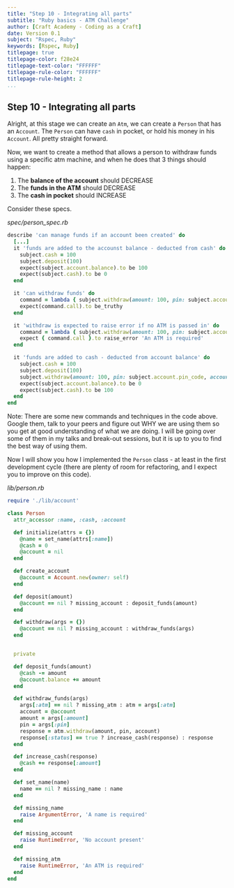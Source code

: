 ```yaml
---
title: "Step 10 - Integrating all parts"
subtitle: "Ruby basics - ATM Challenge"
author: [Craft Academy - Coding as a Craft]
date: Version 0.1
subject: "Rspec, Ruby"
keywords: [Rspec, Ruby]
titlepage: true
titlepage-color: f28e24
titlepage-text-color: "FFFFFF"
titlepage-rule-color: "FFFFFF"
titlepage-rule-height: 2
...
```


## Step 10 - Integrating all parts

Alright, at this stage we can create an `Atm`, we can create a `Person` that has an `Account`. The `Person` can have `cash` in pocket, or hold his money in his `Account`. All pretty straight forward.

Now, we want to create a method that allows a person to withdraw funds using a specific atm machine, and when he does that 3 things should happen:

1. The **balance of the account** should DECREASE
2. The **funds in the ATM** should DECREASE
3. The **cash in pocket** should INCREASE

Consider these specs.

_spec/person_spec.rb_

```ruby
describe 'can manage funds if an account been created' do
  [...]
  it 'funds are added to the accounst balance - deducted from cash' do
    subject.cash = 100
    subject.deposit(100)
    expect(subject.account.balance).to be 100
    expect(subject.cash).to be 0
  end

  it 'can withdraw funds' do
    command = lambda { subject.withdraw(amount: 100, pin: subject.account.pin_code, account: subject.account, atm: atm) }
    expect(command.call).to be_truthy
  end

  it 'withdraw is expected to raise error if no ATM is passed in' do
    command = lambda { subject.withdraw(amount: 100, pin: subject.account.pin_code, account: subject.account) }
    expect { command.call }.to raise_error 'An ATM is required'
  end

  it 'funds are added to cash - deducted from account balance' do
    subject.cash = 100
    subject.deposit(100)
    subject.withdraw(amount: 100, pin: subject.account.pin_code, account: subject.account, atm: atm)
    expect(subject.account.balance).to be 0
    expect(subject.cash).to be 100
  end
end

``` 

Note: There are some new commands and techniques in the code above. Google them, talk to your peers and figure out WHY we are using them so you get at good understanding of what we are doing. I will be going over some of them in my talks and break-out sessions, but it is up to you to find the best way of using them.

Now I will show you how I implemented the `Person` class - at least in the first development cycle (there are plenty of room for refactoring, and I expect you to improve on this code). 

_lib/person.rb_ 

```ruby
require './lib/account'

class Person
  attr_accessor :name, :cash, :account

  def initialize(attrs = {})
    @name = set_name(attrs[:name])
    @cash = 0
    @account = nil
  end

  def create_account
    @account = Account.new(owner: self)
  end

  def deposit(amount)
    @account == nil ? missing_account : deposit_funds(amount)
  end

  def withdraw(args = {})
    @account == nil ? missing_account : withdraw_funds(args)
  end


  private

  def deposit_funds(amount)
    @cash -= amount
    @account.balance += amount
  end

  def withdraw_funds(args)
    args[:atm] == nil ? missing_atm : atm = args[:atm]
    account = @account
    amount = args[:amount]
    pin = args[:pin]
    response = atm.withdraw(amount, pin, account)
    response[:status] == true ? increase_cash(response) : response
  end

  def increase_cash(response)
    @cash += response[:amount]
  end

  def set_name(name)
    name == nil ? missing_name : name
  end

  def missing_name
    raise ArgumentError, 'A name is required'
  end

  def missing_account
    raise RuntimeError, 'No account present'
  end

  def missing_atm
    raise RuntimeError, 'An ATM is required'
  end
end
```
